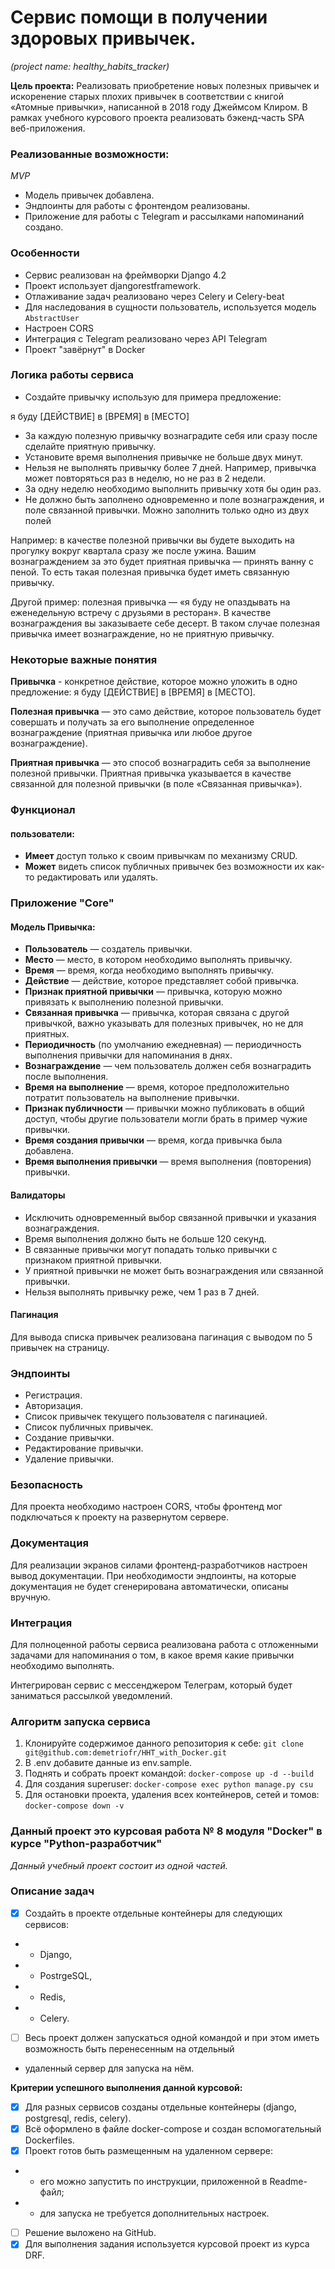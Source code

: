 # **Cервис помощи в получении здоровых привычек.**                                                       
_(project name: healthy_habits_tracker)_                                                                                                 
                                                                                                                                    
**Цель проекта:** Реализовать приобретение новых полезных привычек и искоренение старых плохих привычек в соответствии 
с книгой «Атомные привычки», написанной в 2018 году Джеймсом Клиром. В рамках учебного курсового проекта реализовать 
бэкенд-часть SPA веб-приложения.                                                              
                                                                                                                                    
                                                                                                                                    
### Реализованные возможности:                                                                                                      
_MVP_                                                                                                                 
- Модель привычек добавлена.                                               
- Эндпоинты для работы с фронтендом реализованы.  
- Приложение для работы с Telegram и рассылками напоминаний создано.

                                                                                                                                    
### Особенности                                                                                                                     
- Сервис реализован на фреймворки Django 4.2                                                                                        
- Проект использует djangorestframework.                                                                                 
- Отлаживание задач реализовано через Celery и Celery-beat                                                                                    
- Для наследования в сущности пользователь, используется модель `AbstractUser`
- Настроен CORS
- Интеграция с Telegram реализовано через API Telegram
- Проект "завёрнут" в Docker
                                                                                                                                    
                                                                                                                                    
### Логика работы сервиса                                                                                                           
- Создайте привычку использую для примера предложение: 

я буду [ДЕЙСТВИЕ] в [ВРЕМЯ] в [МЕСТО]

- За каждую полезную привычку вознаградите себя или сразу после сделайте приятную привычку. 
- Установите время выполнения привычке не больше двух минут.
- Нельзя не выполнять привычку более 7 дней. Например, привычка может повторяться раз в неделю, но не раз в 2 недели. 
- За одну неделю необходимо выполнить привычку хотя бы один раз.
- Не должно быть заполнено одновременно и поле вознаграждения, и поле связанной привычки. Можно заполнить только 
одно из двух полей

Например: в качестве полезной привычки вы будете выходить на прогулку вокруг квартала сразу же после ужина. Вашим 
вознаграждением за это будет приятная привычка — принять ванну с пеной. То есть такая полезная привычка будет иметь 
связанную привычку.

Другой пример: полезная привычка — «я буду не опаздывать на еженедельную встречу с друзьями в ресторан». В 
качестве вознаграждения вы заказываете себе десерт. В таком случае полезная привычка имеет вознаграждение, но не 
приятную привычку.

                                                                                                                                    
### Некоторые важные понятия
**Привычка** - конкретное действие, которое можно уложить в одно предложение: я буду [ДЕЙСТВИЕ] в [ВРЕМЯ] в [МЕСТО].

**Полезная привычка** — это само действие, которое пользователь будет совершать и получать за его выполнение определенное 
вознаграждение (приятная привычка или любое другое вознаграждение).

**Приятная привычка** — это способ вознаградить себя за выполнение полезной привычки. Приятная привычка указывается в 
качестве связанной для полезной привычки (в поле «Связанная привычка»).                                

                                                                                                                                    
### Функционал                                                                                                                      
#### пользователи:
* **Имеет** доступ только к своим привычкам по механизму CRUD.
* **Может** видеть список публичных привычек без возможности их как-то редактировать или удалять. 
                                                                                                                                    
                                                                                                                                    
### Приложение "Core"
#### Модель Привычка:
- **Пользователь** — создатель привычки.
- **Место** — место, в котором необходимо выполнять привычку.
- **Время** — время, когда необходимо выполнять привычку.
- **Действие** — действие, которое представляет собой привычка.
- **Признак приятной привычки** — привычка, которую можно привязать к выполнению полезной привычки.
- **Связанная привычка** — привычка, которая связана с другой привычкой, важно указывать для полезных привычек, но не для 
приятных.
- **Периодичность** (по умолчанию ежедневная) — периодичность выполнения привычки для напоминания в днях.
- **Вознаграждение** — чем пользователь должен себя вознаградить после выполнения.
- **Время на выполнение** — время, которое предположительно потратит пользователь на выполнение привычки.
- **Признак публичности** — привычки можно публиковать в общий доступ, чтобы другие пользователи могли брать в пример 
чужие привычки.
- **Время создания привычки** — время, когда привычка была добавлена.
- **Время выполнения привычки** — время выполнения (повторения) привычки.

#### Валидаторы
- Исключить одновременный выбор связанной привычки и указания вознаграждения.
- Время выполнения должно быть не больше 120 секунд.
- В связанные привычки могут попадать только привычки с признаком приятной привычки.
- У приятной привычки не может быть вознаграждения или связанной привычки.
- Нельзя выполнять привычку реже, чем 1 раз в 7 дней.

#### Пагинация
Для вывода списка привычек реализована пагинация с выводом по 5 привычек на страницу.



### Эндпоинты
- Регистрация.
- Авторизация.
- Список привычек текущего пользователя с пагинацией.
- Список публичных привычек.
- Создание привычки.
- Редактирование привычки.
- Удаление привычки.


### Безопасность
Для проекта необходимо настроен CORS, чтобы фронтенд мог подключаться к проекту на развернутом сервере.


### Документация
Для реализации экранов силами фронтенд-разработчиков настроен вывод документации. При необходимости 
эндпоинты, на которые документация не будет сгенерирована автоматически, описаны вручную.


### Интеграция
Для полноценной работы сервиса реализована работа с отложенными задачами для напоминания о том, в какое время какие 
привычки необходимо выполнять.

Интегрирован сервис с мессенджером Телеграм, который будет заниматься рассылкой уведомлений.

                                                                                                                                    
### Алгоритм запуска сервиса                                                                                                        
                                                                                                                                    
1. Клонируйте содержимое данного репозитория к себе: `git clone git@github.com:demetriofr/HHT_with_Docker.git`
2. В .env добавите данные из env.sample.
3. Поднять и собрать проект командой: `docker-compose up -d --build`
4. Для создания superuser: `docker-compose exec python manage.py csu`
5. Для остановки проекта, удаления всех контейнеров, сетей и томов: `docker-compose down -v`
                                                                                                                                     
                                                                                                                                    
                                                                                                                                    
### Данный проект это курсовая работа № 8 модуля "Docker" в курсе "Python-разработчик"                                              
_Данный учебный проект состоит из одной частей._                                                                                     

### Описание задач
- [x] Cоздайть в проекте отдельные контейнеры для следующих сервисов:
- - Django,
- - PostrgeSQL,
- - Redis,
- - Celery.
- [ ] Весь проект должен запускаться одной командой и при этом иметь возможность быть перенесенным на отдельный 
- удаленный сервер для запуска на нём.
                                                                                                                                     
**Критерии успешного выполнения данной курсовой:**                                                                                                               
- [x] Для разных сервисов созданы отдельные контейнеры (django, postgresql, redis, celery).
- [x] Всё оформлено в файле docker-compose и создан вспомогательный Dockerfiles.
- [x] Проект готов быть размещенным на удаленном сервере:
- - его можно запустить по инструкции, приложенной в Readme-файл;
- - для запуска не требуется дополнительных настроек.
- [ ] Решение выложено на GitHub.
- [x] Для выполнения задания используется курсовой проект из курса DRF.                                                 
